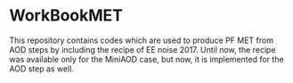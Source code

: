 # WorkBookMET
This repository contains codes which are used to produce PF MET from AOD steps by including the recipe of EE noise 2017. 
Until now, the recipe was available only for the MiniAOD case, but now, it is implemented for the AOD step as well.
